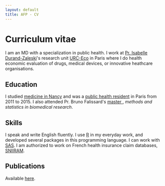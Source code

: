 ```yaml
---
layout: default
title: AFP - CV
---
```


# Curriculum vitae

I am an MD with a specialization in public health. I work at [Pr. Isabelle Durand-Zaleski](http://www.urc-eco.fr/Isabelle-DURAND-ZALESKI,6)'s research unit [URC-Eco](http://www.urc-eco.fr) in Paris where I do health economic evaluation of drugs, medical devices, or innovative heathcare organisations.

## Education

I studied [medicine in Nancy](http://www.medecine.univ-lorraine.fr/) and was a 
[public health resident](http://www.isp-paris.org/) in Paris from 2011 to 2015. I also attended Pr. Bruno Falissard's [master ](http://www.master-sante-publique.u-psud.fr/master-4.html), *methods and statistics in biomedical research*.

## Skills

I speak and write English fluently. I use [R](https://cran.r-project.org/) in my everyday work, and developed several packages in this programming language. I can work with [SAS](https://www.sas.com).
I am authorized to work on French health insurance claim databases, 
[SNIIRAM](http://www.ameli.fr/l-assurance-maladie/statistiques-et-publications/sniiram/finalites-du-sniiram.php).

## Publications

Available [here](/en/papers).
